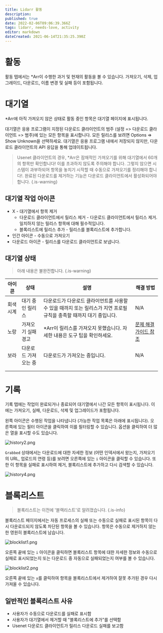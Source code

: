 ```yaml
---
title: Lidarr 활동
description: 
published: true
date: 2022-02-06T09:06:39.366Z
tags: lidarr, needs-love, activity
editor: markdown
dateCreated: 2021-06-14T21:35:25.390Z
---
```


# 활동

활동 탭에서는 \*Arr이 수행한 과거 및 현재의 활동을 볼 수 있습니다. 가져오기, 삭제, 업그레이드, 다운로드, 이름 변경 및 실패 등이 포함됩니다.

# 대기열

\*Arr에 아직 가져오지 않은 상태로 활동 중인 항목은 대기열 페이지에 표시됩니다.

대기열은 응용 프로그램이 지정된 다운로드 클라이언트의 범주 (설정 => 다운로드 클라이언트 => 범주)에 있는 모든 항목을 표시합니다. 모든 릴리스를 보려면 Options => Show Unknown을 선택하세요. 대기열은 응용 프로그램 내에서 저장되지 않지만, 다운로드 클라이언트의 API 응답을 통해 업데이트됩니다.

> Usenet 클라이언트의 경우, \*Arr은 잠재적인 가져오기를 위해 대기열에서 60개의 항목만 확인합니다! 이를 초과하지 않도록 주의해야 합니다. 그렇지 않으면 시스템이 과부하되어 항목을 놓치기 시작할 때 수동으로 가져오기를 정리해야 합니다!.
> 완료된 다운로드를 제거하는 기능은 다운로드 클라이언트에서 활성화되어야 합니다. {.is-warning}

## 대기열 작업 아이콘

- X - 대기열에서 항목 제거
  - 다운로드 클라이언트에서 릴리스 제거 - 다운로드 클라이언트에서 릴리스 제거. 일치하지 않는 릴리스 항목에 대해 필수적입니다.
  - 블록리스트에 릴리스 추가 - 릴리스를 블록리스트에 추가합니다.
- 인간 아이콘 - 수동으로 가져오기
- 다운로드 아이콘 - 릴리스를 다운로드 클라이언트로 보냅니다.

## 대기열 상태

> 아래 내용은 불완전합니다. {.is-warning}

| 아이콘       | 상태                   | 설명                                                                                     | 해결 방법                                         |
| ---------- | ------------------------ | ----------------------------------------------------------------------------------------------- | -------------------------------------------------------- |
| 회색 시계 | 대기 중인 릴리스          | 다운로드가 다운로드 클라이언트를 사용할 수 있을 때까지 또는 릴리스가 지연 프로필 규칙을 충족할 때까지 대기 중입니다. | N/A                                                      |
| 노랑     | 가져오기 실패 경고 | \*Arr이 릴리스를 가져오지 못했습니다. 자세한 내용은 도구 팁을 확인하세요.                    | [문제 해결 가이드 참조](/lidarr/troubleshooting) |
| 보라     | 다운로드 가져오는 중       | 다운로드가 가져오는 중입니다.                                                                           | N/A                                                      |
|            |                          |                                                                                                 |                                                          |
|            |                          |                                                                                                 |                                                          |

# 기록

기록 탭에는 작업이 완료되거나 종료되어 대기열에서 나간 모든 항목이 표시됩니다. 이에는 가져오기, 실패, 다운로드, 삭제 및 업그레이드가 포함됩니다.

왼쪽 아이콘은 수행된 작업을 나타냅니다 (가능한 작업 목록은 아래에 표시됩니다). 오른쪽에 있는 필터 아이콘을 클릭하여 이를 필터링할 수 있습니다. 옵션을 클릭하여 더 많은 열을 표시할 수도 있습니다.

![history2.png](/assets/lidarr/history2.png)

`Grabbed` 상태에서는 다운로드에 대한 자세한 정보 (어떤 인덱서에서 왔는지, 가져오기의 URL, 업로드의 연령 등)를 보려면 오른쪽에 있는 `i` 아이콘을 클릭할 수 있습니다. 또한 이 항목을 실패로 표시하여 제거, 블록리스트에 추가하고 다시 검색할 수 있습니다.

![history4.png](/assets/lidarr/history4.png)

# 블록리스트

> 블록리스트는 이전에 '블랙리스트'로 알려졌습니다. {.is-info}

블록리스트 페이지에서는 자동 프로세스의 실패 또는 수동으로 실패로 표시된 항목이 다시 다운로드되지 않도록 차단된 항목을 볼 수 있습니다. 항목은 수동으로 제거하지 않는 한 영원히 블록리스트에 남습니다.

![blocklist1.png](/assets/lidarr/blocklist1.png)

오른쪽 끝에 있는 `i` 아이콘을 클릭하면 블록리스트 항목에 대한 자세한 정보와 수동으로 실패로 표시되었는지 또는 다운로드 중 자동으로 실패되었는지 여부를 볼 수 있습니다.

![blocklist2.png](/assets/lidarr/blocklist2.png)

오른쪽 끝에 있는 `x`를 클릭하여 항목을 블록리스트에서 제거하여 잘못 추가된 경우 다시 가져올 수 있습니다.

## 일반적인 블록리스트 사유

- 사용자가 수동으로 다운로드를 실패로 표시함
- 사용자가 대기열에서 제거할 때 "블록리스트에 추가"를 선택함
- Usenet 다운로드 클라이언트가 릴리스 다운로드 실패를 보고함